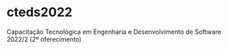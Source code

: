 # cteds2022
Capacitação Tecnológica em Engenharia e Desenvolvimento de Software 2022/2 (2º oferecimento)
